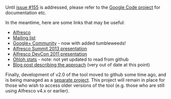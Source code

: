 Until [issue #155](https://github.com/pmonks/alfresco-bulk-filesystem-import/issues/155) is addressed, please refer to the [Google Code project](http://code.google.com/p/alfresco-bulk-filesystem-import/) for documentation etc.

In the meantime, here are some links that may be useful:
* [Alfresco](http://www.alfresco.com/)
* [Mailing list](http://groups.google.com/group/alfresco-bulk-filesystem-import)
* [Google+ Community](https://plus.google.com/u/0/communities/109819088324399315209) - now with added tumbleweeds!
* [Alfresco Summit 2013 presentation](http://summit.alfresco.com/boston/sessions/whats-new-bulk-file-system-import-tool)
* [Alfresco DevCon 2011 presentation](http://www.slideshare.net/alfresco/taking-your-bulk-content-ingestions-to-the-next-level)
* [Ohloh stats](https://www.ohloh.net/p/alfresco-bulk-filesystem-import) - note: not yet updated to read from github
* [Blog post describing the approach](http://blogs.alfresco.com/wp/pmonks/2009/10/22/bulk-import-from-a-filesystem/) (very out of date at this point)

Finally, development of v2.0 of the tool moved to github some time ago, and is being managed as a [separate project](https://github.com/pmonks/alfresco-bulk-import).  This project will remain in place for those who wish to access older versions of the tool (e.g. those who are still using Alfresco v4.x or earlier).
